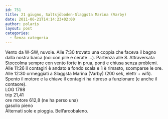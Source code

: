 ```yaml
---
id: 751
title: 21 giugno, Saltsjöboden-Slaggsta Marina (Varby)
date: 2011-06-21T14:14:23+02:00
author: polaris
layout: post
categories:
  - Senza categoria
---
```

Vento da W-SW, nuvole. Alle 7:30 trovato una coppia che faceva il bagno dalla nostra barca (noi con pile e cerate &#8230;). Partenza alle 8. Attraversata Stoccolma sempre con vento forte in prua, ponti e chiusa senza problemi. Alle 11:26 il contagiri è andato a fondo scala e lì è rimasto, scomparse le ore. Alle 12:30 ormeggiati a Slaggsta Marina (Varby) (200 sek, elettr + wifi). Spento il motore e la chiave il contagiri ha ripreso a funzionare (e anche il contaore).  
LOG 1798  
trip 21,41  
ore motore 612,8 (ne ha perso una)  
gasolio pieno  
Alternati sole e pioggia. Bell&#8217;arcobaleno.